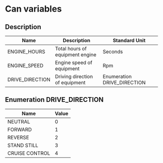 # Can variables

## Description

Name | Description | Standard Unit
---- | ----------- | -------------
ENGINE_HOURS | Total hours of equipment engine | Seconds
ENGINE_SPEED | Engine speed of equipment | Rpm
DRIVE_DIRECTION | Driving direction of equipment | Enumeration DRIVE_DIRECTION


## Enumeration DRIVE_DIRECTION

Name | Value
---- | -----
NEUTRAL | 0
FORWARD | 1
REVERSE | 2
STAND STILL | 3
CRUISE CONTROL | 4

